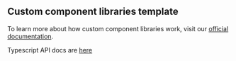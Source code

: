 ## Custom component libraries template

To learn more about how custom component libraries work, visit our [official documentation](https://docs.retool.com/apps/guides/custom/custom-component-libraries/retool-ccl).

Typescript API docs are [here](https://docs.retool.com/apps/guides/custom/custom-component-libraries/typescript-api)
